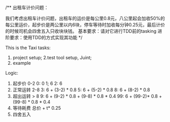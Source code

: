 /**
出租车计价问题：

我们考虑出租车计价问题，出租车的运价是每公里0.8元，八公里起会加收50%的每公里运价，起步价是两公里以内6块，停车等待时加收每分钟0.25元，最后计价的时候司机会四舍五入只收块块钱。
基本要求：请对它进行TDD前的tasking
进阶要求：使用TDD的方式实现其功能
*/

This is the Taxi tasks:
  1. project setup;
  2.test tool setup, Juint;
  3. example

Logic:
  1. 起步价 0-2
    0: 0
    1; 6
    2: 6
  2. 正常运转 2-8
    3: 6 + (3-2) * 0.8
    5: 6 + (5-2) * 0.8
    8: 6 + (8-2) * 0.8
  3. 超出运转  > 8
    9: 6 + (9-2) * 0.8 + (9-8) * 0.8 * 0.4
    99: 6 + (99-2)* 0.8 + (99-8) * 0.8 * 0.4
  4. 等待耗费
    总价 + t* 0.25
  5. 四舍五入

